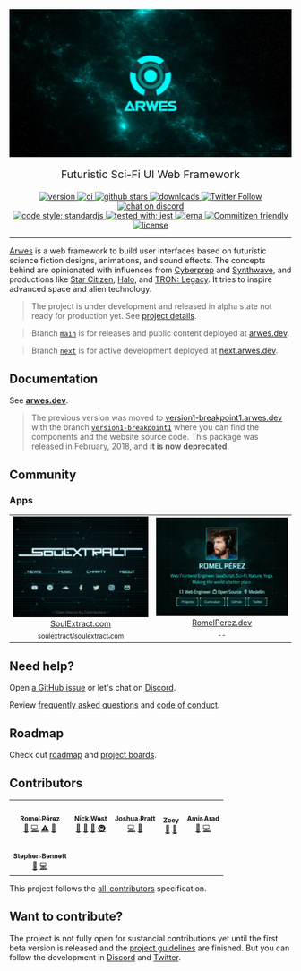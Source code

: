 <!-- markdownlint-disable MD033 MD013 MD028 -->

<div align="center">
  <img src="./static/arwes.jpg" alt="Arwes" />
</div>

<p align="center" style="margin-top: 16px; font-size: 1.2rem;">
  Futuristic Sci-Fi UI Web Framework
</p>

<div align="center">
    <a href="https://npmjs.org/package/@arwes/core">
        <img src="https://img.shields.io/npm/v/@arwes/core.svg?style=flat-square" alt="version" />
    </a>
    <a href="https://github.com/arwes/arwes/actions">
        <img src="https://github.com/arwes/arwes/workflows/ci/badge.svg?style=flat-square" alt="ci" />
    </a>
    <a href="https://github.com/arwes/arwes">
        <img src="https://img.shields.io/github/stars/arwes/arwes.svg?style=flat-square&label=stars" alt="github stars" />
    </a>
    <a href="https://npmjs.org/package/@arwes/core">
        <img src="https://img.shields.io/npm/dm/@arwes/core.svg?style=flat-square" alt="downloads" />
    </a>
    <a href="https://twitter.com/arwesjs">
        <img src="https://img.shields.io/twitter/follow/arwesjs.svg?label=%40arwesjs&style=flat-square&logo=twitter" alt="Twitter Follow" />
    </a>
    <a href="https://discord.gg/s5sbTkw">
        <img src="https://img.shields.io/badge/chat-discord-blue.svg?style=flat-square&logo=discord" alt="chat on discord" />
    </a>
</div>

<div align="center">
    <a href="https://standardjs.com">
        <img src="https://img.shields.io/badge/code_style-standardjs-d2bb09.svg?style=flat-square" alt="code style: standardjs" />
    </a>
    <a href="https://jestjs.io">
        <img src="https://img.shields.io/badge/tested%20with-jest-15c213.svg?style=flat-square" alt="tested with: jest" />
    </a>
    <a href="https://lerna.js.org">
        <img src="https://img.shields.io/badge/maintained%20with-lerna-cc00ff.svg?style=flat-square" alt="lerna" />
    </a>
    <a href="http://commitizen.github.io/cz-cli">
        <img src="https://img.shields.io/badge/commitizen-friendly-brightgreen.svg?style=flat-square" alt="Commitizen friendly" />
    </a>
    <a href="https://github.com/arwes/arwes/blob/main/LICENSE">
        <img src="https://img.shields.io/github/license/arwes/arwes.svg?maxAge=2592000&style=flat-square" alt="license" />
    </a>
</div>

----

[Arwes](https://arwes.dev) is a web framework to build user interfaces based on
futuristic science fiction designs, animations, and sound effects. The concepts
behind are opinionated with influences from [Cyberprep](https://aesthetics.fandom.com/wiki/Cyberprep)
and [Synthwave](https://en.wikipedia.org/wiki/Synthwave),
and productions like [Star Citizen](http://robertsspaceindustries.com),
[Halo](https://www.halowaypoint.com/en-us/games), and [TRON: Legacy](http://www.imdb.com/title/tt1104001).
It tries to inspire advanced space and alien technology.

> The project is under development and released in alpha state not ready for
production yet. See [project details](https://arwes.dev/project).

> Branch [`main`](https://github.com/arwes/arwes/tree/main) is for releases and
public content deployed at [arwes.dev](https://arwes.dev).

> Branch [`next`](https://github.com/arwes/arwes/tree/next) is for active development
deployed at [next.arwes.dev](https://next.arwes.dev).

## Documentation

See **[arwes.dev](https://arwes.dev)**.

> The previous version was moved to [version1-breakpoint1.arwes.dev](https://version1-breakpoint1.arwes.dev)
with the branch [`version1-breakpoint1`](https://github.com/arwes/arwes/tree/version1-breakpoint1)
where you can find the components and the website source code. This package was
released in February, 2018, and **it is now deprecated**.

## Community

### Apps

<!-- ARWES-COMMUNITY-APPS:START -->
<table>
<tr>
<td align="center"><a href="https://soulextract.com"><img src="./static/community/apps/images/soulextract.com.jpg" width="252px;" alt="SoulExtract.com" /></a><br /><a href="https://soulextract.com">SoulExtract.com</a><br /><a href="https://github.com/soulextract/soulextract.com"><sub>soulextract/soulextract.com</sub></a></td>
<td align="center"><a href="https://romelperez.dev"><img src="./static/community/apps/images/romelperez.dev.jpg" width="252px;" alt="RomelPerez.dev" /></a><br /><a href="https://romelperez.dev">RomelPerez.dev</a><br /><sub>--</sub></td>
</tr>
</table>
<!-- ARWES-COMMUNITY-APPS:END -->

## Need help?

Open [a GitHub issue](https://github.com/arwes/arwes/issues/new/choose) or let's
chat on [Discord](https://discord.gg/s5sbTkw).

Review [frequently asked questions](https://arwes.dev/project/faq) and
[code of conduct](https://arwes.dev/community/code-of-conduct).

## Roadmap

Check out [roadmap](https://arwes.dev/project/roadmap) and [project boards](https://github.com/arwes/arwes/projects).

## Contributors

<!-- ALL-CONTRIBUTORS-LIST:START - Do not remove or modify this section -->
<!-- prettier-ignore-start -->
<!-- markdownlint-disable -->
<table>
  <tr>
    <td align="center"><a href="https://RomelPerez.dev"><img src="https://avatars2.githubusercontent.com/u/1393135?v=4?s=140" width="140px;" alt=""/><br /><sub><b>Romel Pérez</b></sub></a><br /><a href="#projectManagement-romelperez" title="Project Management">📆</a> <a href="https://github.com/arwes/arwes/commits?author=romelperez" title="Code">💻</a> <a href="https://github.com/arwes/arwes/commits?author=romelperez" title="Tests">⚠️</a> <a href="https://github.com/arwes/arwes/commits?author=romelperez" title="Documentation">📖</a></td>
    <td align="center"><a href="https://nickwe.st"><img src="https://avatars1.githubusercontent.com/u/3742496?v=4?s=140" width="140px;" alt=""/><br /><sub><b>Nick West</b></sub></a><br /><a href="https://github.com/arwes/arwes/commits?author=njwest" title="Documentation">📖</a> <a href="#ideas-njwest" title="Ideas, Planning, & Feedback">🤔</a> <a href="#research-njwest" title="Research">🔬</a> <a href="#infra-njwest" title="Infrastructure (Hosting, Build-Tools, etc)">🚇</a></td>
    <td align="center"><a href="https://github.com/jdpnielsen"><img src="https://avatars3.githubusercontent.com/u/8746698?v=4?s=140" width="140px;" alt=""/><br /><sub><b>Joshua Pratt</b></sub></a><br /><a href="https://github.com/arwes/arwes/commits?author=jdpnielsen" title="Code">💻</a> <a href="https://github.com/arwes/arwes/pulls?q=is%3Apr+reviewed-by%3Ajdpnielsen" title="Reviewed Pull Requests">👀</a></td>
    <td align="center"><a href="https://github.com/Dessix"><img src="https://avatars.githubusercontent.com/u/434942?v=4?s=140" width="140px;" alt=""/><br /><sub><b>Zoey</b></sub></a><br /><a href="#ideas-Dessix" title="Ideas, Planning, & Feedback">🤔</a> <a href="https://github.com/arwes/arwes/pulls?q=is%3Apr+reviewed-by%3ADessix" title="Reviewed Pull Requests">👀</a></td>
    <td align="center"><a href="https://github.com/amir-arad"><img src="https://avatars.githubusercontent.com/u/6019373?v=4?s=140" width="140px;" alt=""/><br /><sub><b>Amir Arad</b></sub></a><br /><a href="https://github.com/arwes/arwes/issues?q=author%3Aamir-arad" title="Bug reports">🐛</a> <a href="https://github.com/arwes/arwes/commits?author=amir-arad" title="Code">💻</a></td>
  </tr>
  <tr>
    <td align="center"><a href="https://github.com/StephenCodesThings"><img src="https://avatars.githubusercontent.com/u/126058?v=4?s=140" width="140px;" alt=""/><br /><sub><b>Stephen Bennett</b></sub></a><br /><a href="https://github.com/arwes/arwes/issues?q=author%3AStephenCodesThings" title="Bug reports">🐛</a> <a href="https://github.com/arwes/arwes/commits?author=StephenCodesThings" title="Code">💻</a></td>
  </tr>
</table>

<!-- markdownlint-restore -->
<!-- prettier-ignore-end -->

<!-- ALL-CONTRIBUTORS-LIST:END -->

This project follows the [all-contributors](https://github.com/kentcdodds/all-contributors)
specification.

## Want to contribute?

The project is not fully open for sustancial contributions yet until the
first beta version is released and the [project guidelines](https://arwes.dev/project/guidelines)
are finished. But you can follow the development in [Discord](https://discord.gg/s5sbTkw)
and [Twitter](https://twitter.com/arwesjs).
